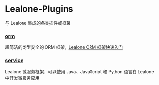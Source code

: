 # Lealone-Plugins

与 Lealone 集成的各类插件或框架


### [orm](https://github.com/lealone/Lealone-Plugins/tree/master/orm)

超简洁的类型安全的 ORM 框架，[Lealone ORM 框架快速入门](https://github.com/lealone/Lealone-Docs/blob/master/%E5%BA%94%E7%94%A8%E6%96%87%E6%A1%A3/Lealone%20ORM%E6%A1%86%E6%9E%B6%E5%BF%AB%E9%80%9F%E5%85%A5%E9%97%A8.md)


### [service](https://github.com/lealone/Lealone-Plugins/tree/master/service)

Lealone 微服务框架，可以使用 Java、JavaScript 和 Python 语言在 Lealone 中开发微服务应用



